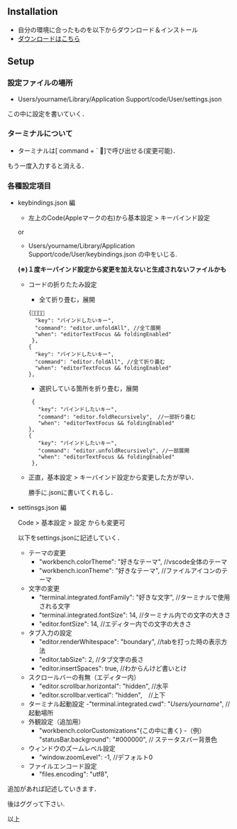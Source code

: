 Installation
------------

-   自分の環境に合ったものを以下からダウンロード＆インストール
-   [ダウンロードはこちら](https://code.visualstudio.com/download)

Setup
-----

### 設定ファイルの場所

-   Users/yourname/Library/Application Support/code/User/settings.json

この中に設定を書いていく．

### ターミナルについて

-   ターミナルは\[ command + \` \]で呼び出せる(変更可能)．

もう一度入力すると消える．

### 各種設定項目

-   keybindings.json 編

    -   左上のCode(Appleマークの右)から基本設定 \> キーバインド設定

    or

    -   Users/yourname/Library/Application
        Support/code/User/keybindings.json の中をいじる.

    **(※)１度キーバインド設定から変更を加えないと生成されないファイルかも**

    -   コードの折りたたみ設定

        -   全て折り畳む，展開

        ``` {.example}
        {
          "key": "バインドしたいキー",
          "command": "editor.unfoldAll", //全て展開
          "when": "editorTextFocus && foldingEnabled"
         },
        {
          "key": "バインドしたいキー",
          "command": "editor.foldAll", //全て折り畳む
          "when": "editorTextFocus && foldingEnabled"
        },
        ```

        -   選択している箇所を折り畳む，展開

        ``` {.example}
         {
           "key": "バインドしたいキー",
           "command": "editor.foldRecursively",　//一部折り畳む
           "when": "editorTextFocus && foldingEnabled"
        },
        {
           "key": "バインドしたいキー",
           "command": "editor.unfoldRecursively", //一部展開
           "when": "editorTextFocus && foldingEnabled"
         },
        ```

    -   正直，基本設定 \> キーバインド設定から変更した方が早い．

        勝手に.jsonに書いてくれるし．

-   settinsgs.json 編

    Code \> 基本設定 \> 設定 からも変更可

    以下をsettings.jsonに記述していく．

    -   テーマの変更
        -   \"workbench.colorTheme\": \"好きなテーマ\",
            //vscode全体のテーマ
        -   \"workbench.iconTheme\": \"好きなテーマ\",
            //ファイルアイコンのテーマ
    -   文字の変更
        -   \"terminal.integrated.fontFamily\": \"好きな文字\",
            //ターミナルで使用される文字
        -   \"terminal.integrated.fontSize\": 14,
            //ターミナル内での文字の大きさ
        -   \"editor.fontSize\": 14, //エディター内での文字の大きさ
    -   タブ入力の設定
        -   \"editor.renderWhitespace\": \"boundary\",
            //tabを打った時の表示方法
        -   \"editor.tabSize\": 2, //タブ文字の長さ
        -   \"editor.insertSpaces\": true, //わからんけど書いとけ
    -   スクロールバーの有無（エディター内）
        -   \"editor.scrollbar.horizontal\": \"hidden\", //水平
        -   \"editor.scrollbar.vertical\": \"hidden\",　//上下
    -   ターミナル起動設定 -\"terminal.integrated.cwd\":
        \"*Users/yourname*\", //起動場所
    -   外観設定（追加用）
        -   \"workbench.colorCustomizations\"{この中に書く} -（例）
            \"statusBar.background\": \"\#000000\", //
            ステータスバー背景色
    -   ウィンドウのズームレベル設定
        -   \"window.zoomLevel\": -1, //デフォルト0
    -   ファイルエンコード設定
        -   \"files.encoding\": \"utf8\",

追加があれば記述していきます．

後はググって下さい.

以上
